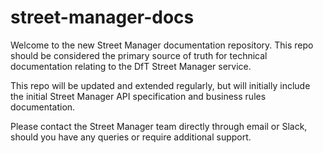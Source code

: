 # street-manager-docs

Welcome to the new Street Manager documentation repository.  This repo should be considered the primary source of truth for technical documentation relating to the DfT Street Manager service.

This repo will be updated and extended regularly, but will initially include the initial Street Manager API specification and business rules documentation.

Please contact the Street Manager team directly through email or Slack, should you have any queries or require additional support. 